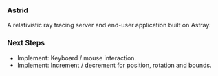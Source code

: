 ### Astrid
A relativistic ray tracing server and end-user application built on Astray.

### Next Steps
- Implement: Keyboard / mouse interaction.
- Implement: Increment / decrement for position, rotation and bounds.